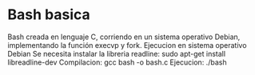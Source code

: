 # Bash basica
Bash creada en lenguaje C, corriendo en un sistema operativo Debian, implementando la función execvp y fork.
Ejecucion en sistema operativo Debian 
Se necesita instalar la libreria readline: sudo apt-get install libreadline-dev 
Compilacion: gcc bash -o bash.c
Ejecucion: ./bash
